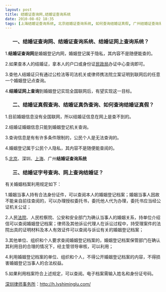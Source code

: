 ```yaml
---
layout: post
title: 结婚证查询网,结婚证查询系统
date: 2010-08-02 18:35
tags: [上海结婚证查询系统, 北京结婚证查询系统, 如何查询结婚证真假, 广州结婚证查询系统, 深圳离婚律师咨询, 深圳结婚证查询系统, 结婚证字号查询, 结婚证真伪查询, 结婚证真假查询, 结婚证网上查询系统, 网上查询结婚证]
---
```

<ol>
<h3>一、结婚证查询网、结婚证查询系统、结婚证网上查询系统？</h3>
</ol>
1.<strong>结婚证查询网</strong>是婚姻登记内网，婚姻登记属于隐私，其内容不是随便能查的。

2.如果查本人的结婚证，拿本人的户口或身份证<a href="http://h.lvshiminglu.com/law/174.html" target="_blank">民政局</a>办证中心查询即可。

3.查他人结婚证只有通过公检法等司法机关或律师携法院立案证明到联网后的任意一个婚姻登记点查询。

4.<strong>结婚证网上查询</strong>到婚姻登记实现全国联网后，有望实现这一目标。
<ol>
<h3>二、结婚证真假查询、结婚证真伪查询、如何查询结婚证真假？</h3>
</ol>
1.目前婚姻信息没有全国联网，所以结婚证信息在网上是查不到的。

2.结婚证婚姻信息只能到婚姻登记机关查询。

3.查询信息是有有许多条件限制的，公民个人是无法查询的。

4.婚姻登记属于公民个人隐私，其内容不是随便能查阅的。

5.<a href="http://h.lvshiminglu.com/law/tag/%E5%8C%97%E4%BA%AC" target="_blank">北京</a>、深圳、<a href="http://h.lvshiminglu.com/law/tag/%E4%B8%8A%E6%B5%B7%E7%BB%8F%E6%B5%8E%E9%80%82%E7%94%A8%E6%88%BF%E7%94%B3%E8%AF%B7%E6%9D%A1%E4%BB%B6" target="_blank">上海</a>、广州<strong>结婚证查询系统</strong>
<ol>
<h3>三、结婚证字号查询、网上查询结婚证？</h3>
</ol>
有关婚姻档案利用规定如下：

1.婚姻当事人持有合法身份证件，可以查阅本人的婚姻登记档案；婚姻当事人因故不能亲自前往查阅的，可以办理授权委托书，委托他人代为办理，委托书应当经公证机关公证；

2.人民<a href="http://h.lvshiminglu.com/law/tag/%E6%B7%B1%E5%9C%B3%E6%B3%95%E9%99%A2%E7%BD%91" target="_blank">法院</a>、人民检察院、公安和安全部门为确认当事人的婚姻关系，持单位介绍信可以查阅婚姻登记档案；律师及其他诉讼代理人在诉讼过程中，持受理案件的法院出具的证明材料及本人有效证件可以查阅与诉讼有关的婚姻登记档案；

3.其他单位、组织和个人要求查阅婚姻登记档案的，婚姻登记档案保管部门在确认其利用目的合理的情况下，经主管领导审核，可以利用；

4.利用婚姻登记档案的单位、组织和个人，不得公开婚姻登记档案的内容，不得损害婚姻登记当事人的合法权益。

5.如果利用档案符合上述规定，可以查阅。电子档案需输入姓名和身份证号码。

<a href="http://h.lvshiminglu.com/">深圳律师事务所</a>：<a href="http://h.lvshiminglu.com/">http://h.lvshiminglu.com/</a>

